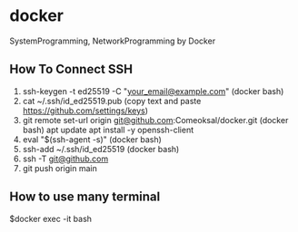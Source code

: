 # docker
SystemProgramming, NetworkProgramming by Docker
## How To Connect SSH
1. ssh-keygen -t ed25519 -C "your_email@example.com" (docker bash)
2. cat ~/.ssh/id_ed25519.pub (copy text and paste https://github.com/settings/keys)
3. git remote set-url origin git@github.com:Comeoksal/docker.git (docker bash)
apt update
apt install -y openssh-client
4. eval "$(ssh-agent -s)" (docker bash)
5. ssh-add ~/.ssh/id_ed25519 (docker bash)
6. ssh -T git@github.com
7. git push origin main

## How to use many terminal
$docker exec -it <Container name> bash
